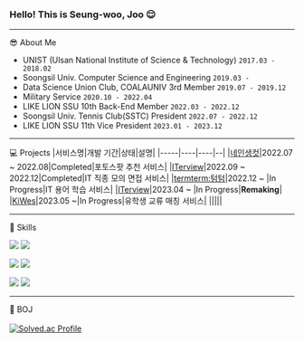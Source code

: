 <!--
- 👋 Hi, I’m @thisIsJooS
- 👀 I’m interested in ...
- 🌱 I’m currently learning ...
- 💞️ I’m looking to collaborate on ...
- 📫 How to reach me ...


thisIsJooS/thisIsJooS is a ✨ special ✨ repository because its `README.md` (this file) appears on your GitHub profile.
You can click the Preview link to take a look at your changes.
--->
<div>

### Hello! This is Seung-woo, Joo 😌
<hr>

😎 About Me
- UNIST (Ulsan National Institute of Science & Technology) `2017.03 - 2018.02`
- Soongsil Univ. Computer Science and Engineering `2019.03 - `
- Data Science Union Club, COALAUNIV 3rd Member `2019.07 - 2019.12`
- Military Service `2020.10 - 2022.04`
- LIKE LION SSU 10th Back-End Member `2022.03 - 2022.12`
- Soongsil Univ. Tennis Club(SSTC) President `2022.07 - 2022.12`
- LIKE LION SSU 11th Vice President `2023.01 - 2023.12`

<hr>

💻 Projects
|서비스명|개발 기간|상태|설명|
|-----|----|----|--|
|<a href="https://github.com/Gabozago-SSU">네인생컷</a>|2022.07 ~ 2022.08|Completed|포토스팟 추천 서비스|
|<a href="https://github.com/ITerview-SSU">ITerview</a>|2022.09 ~ 2022.12|Completed|IT 직종 모의 면접 서비스|
|<a href="https://github.com/MZ-OFFISSU">termterm:텀텀</a>|2022.12 ~ |In Progress|IT 용어 학습 서비스|
|<a href="https://github.com/BLACKPINK-SLJY">ITerview</a>|2023.04 ~ |In Progress|**Remaking**|
|<a href="https://github.com/Ki-We">KiWes</a>|2023.05 ~|In Progress|유학생 교류 매칭 서비스|
|||||

  
<hr>
  
:muscle: Skills
<br>
<p></p>
<img src="https://img.shields.io/badge/Node.js-339933?style=flat-square&logo=Node.js&logoColor=white" />
<img src="https://img.shields.io/badge/express-000000?style=flat-square&logo=express&logoColor=white"/>
<p></p>
<img src="https://img.shields.io/badge/python-3776AB?style=flat-square&logo=python&logoColor=white" />
<img src="https://img.shields.io/badge/Django-092E20?style=flat-square&logo=Django&logoColor=white" />
<p></p>
<img src="https://img.shields.io/badge/JAVA-007396?style=flat-square&logo=java&logoColor=white" />
<img src="https://img.shields.io/badge/Spring-6DB33F?style=flat-square&logo=Spring&logoColor=white" /> 
<p></p>
<p></p>
  
<hr>


:seedling: BOJ
<br><br>
[![Solved.ac Profile](http://mazassumnida.wtf/api/v2/generate_badge?boj=1avn)](https://solved.ac/1avn/)
</div>

